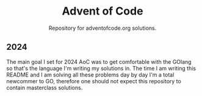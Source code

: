 <div align=center>
  
# Advent of Code
Repository for adventofcode.org solutions.

</div>

## 2024
The main goal I set for 2024 AoC was to get comfortable with the GOlang so that's the language I'm writing my solutions in.
The time I am writing this README and I am solving all these problems day by day I'm a total newcommer to GO, therefore one should
not expect this repository to contain masterclass solutions.
